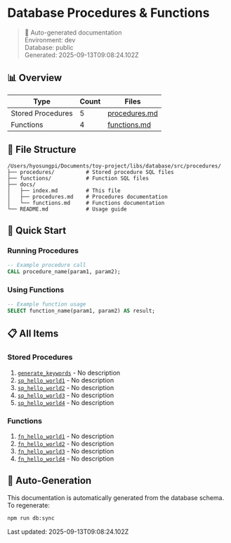 # Database Procedures & Functions

> 🤖 Auto-generated documentation  
> Environment: dev  
> Database: public  
> Generated: 2025-09-13T09:08:24.102Z

## 📊 Overview

| Type | Count | Files |
|------|-------|-------|
| Stored Procedures | 5 | [procedures.md](./procedures.md) |
| Functions | 4 | [functions.md](./functions.md) |

## 📁 File Structure

```
/Users/hyosungpi/Documents/toy-project/libs/database/src/procedures/
├── procedures/          # Stored procedure SQL files
├── functions/           # Function SQL files
├── docs/
│   ├── index.md         # This file
│   ├── procedures.md    # Procedures documentation
│   └── functions.md     # Functions documentation
└── README.md            # Usage guide
```

## 🚀 Quick Start

### Running Procedures
```sql
-- Example procedure call
CALL procedure_name(param1, param2);
```

### Using Functions
```sql
-- Example function usage
SELECT function_name(param1, param2) AS result;
```

## 📋 All Items

### Stored Procedures
1. [`generate_keywords`](../procedures/generate_keywords.sql) - No description
2. [`sp_hello_world1`](../procedures/sp_hello_world1.sql) - No description
3. [`sp_hello_world2`](../procedures/sp_hello_world2.sql) - No description
4. [`sp_hello_world3`](../procedures/sp_hello_world3.sql) - No description
5. [`sp_hello_world4`](../procedures/sp_hello_world4.sql) - No description

### Functions
1. [`fn_hello_world1`](../functions/fn_hello_world1.sql) - No description
2. [`fn_hello_world2`](../functions/fn_hello_world2.sql) - No description
3. [`fn_hello_world3`](../functions/fn_hello_world3.sql) - No description
4. [`fn_hello_world4`](../functions/fn_hello_world4.sql) - No description

## 🔄 Auto-Generation

This documentation is automatically generated from the database schema. 
To regenerate:

```bash
npm run db:sync
```

Last updated: 2025-09-13T09:08:24.102Z
